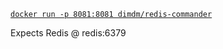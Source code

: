 [`docker run -p 8081:8081 dimdm/redis-commander`](https://hub.docker.com/r/dimdm/redis-commander/)

Expects Redis @ redis:6379
